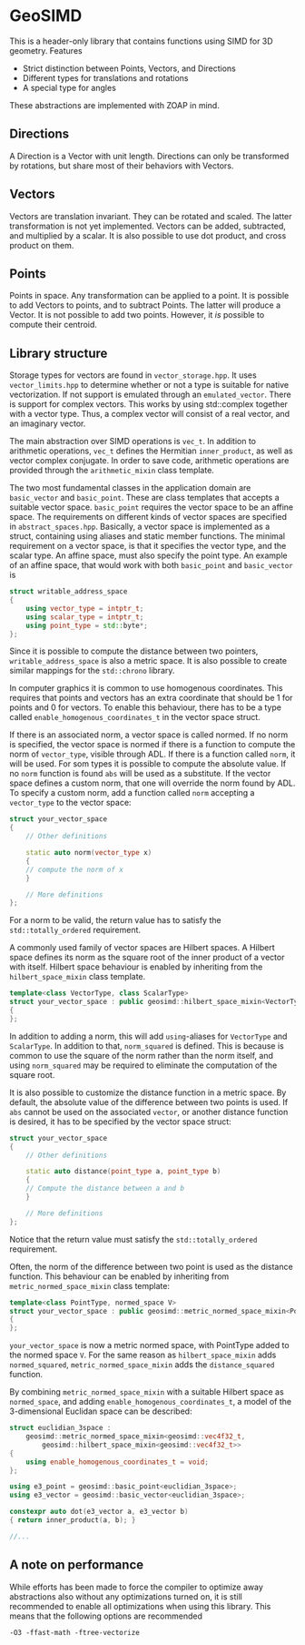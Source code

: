 GeoSIMD
=======
This is a header-only library that contains functions using SIMD for 3D geometry. Features

 * Strict distinction between Points, Vectors, and Directions
 * Different types for translations and rotations
 * A special type for angles

These abstractions are implemented with ZOAP in mind.

Directions
----------
A Direction is a Vector with unit length. Directions can only be transformed by rotations, but share most of their behaviors with Vectors.

Vectors
-------
Vectors are translation invariant. They can be rotated and scaled. The latter transformation is not yet implemented. Vectors can be added, subtracted, and multiplied by a scalar. It is also possible to use dot product, and cross product on them.

Points
------
Points in space. Any transformation can be applied to a point. It is possible to add Vectors to points, and to subtract Points. The latter will produce a Vector. It is not possible to add two points. However, it *is* possible to compute their centroid.

Library structure
-----------------
Storage types for vectors are found in `vector_storage.hpp`. It uses `vector_limits.hpp` to determine whether or not a type is suitable for native vectorization. If not support is emulated through an `emulated_vector`. There is support for complex vectors. This works by using std::complex together with a vector type. Thus, a complex vector will consist of a real vector, and an imaginary vector.

The main abstraction over SIMD operations is `vec_t`. In addition to arithmetic operations, `vec_t` defines the Hermitian `inner_product`, as well as vector complex conjugate. In order to save code, arithmetic operations are provided through the `arithmetic_mixin` class template.

The two most fundamental classes in the application domain are `basic_vector` and `basic_point`. These are class templates that accepts a suitable vector space. `basic_point` requires the vector space to be an affine space. The requirements on different kinds of vector spaces are specified in `abstract_spaces.hpp`. Basically, a vector space is implemented as a struct, containing using aliases and static member functions. The minimal requirement on a vector space, is that it specifies the vector type, and the scalar type. An affine space, must also specify the point type. An example of an affine space, that would work with both `basic_point` and `basic_vector` is

```c++
struct writable_address_space
{
	using vector_type = intptr_t;
	using scalar_type = intptr_t;
	using point_type = std::byte*;
};
```

Since it is possible to compute the distance between two pointers, `writable_address_space` is also a metric space. It is also possible to create similar mappings for the `std::chrono` library.

In computer graphics it is common to use homogenous coordinates. This requires that points and vectors has an extra coordinate that should be 1 for points and 0 for vectors. To enable this behaviour, there has to be a type called `enable_homogenous_coordinates_t` in the vector space struct.

If there is an associated norm, a vector space is called normed. If no norm is specified, the vector space is normed if there is a function to compute the norm of `vector_type`, visible through ADL. If there is a function called `norm`, it will be used. For som types it is possible to compute the absolute value. If no `norm` function is found `abs` will be used as a substitute. If the vector space defines a custom norm, that one will override the norm found by ADL. To specify a custom norm, add a function called `norm` accepting a `vector_type` to the vector space:

```c++
struct your_vector_space
{
	// Other definitions

	static auto norm(vector_type x)
	{
	// compute the norm of x
	}

	// More definitions
};
```

For a norm to be valid, the return value has to satisfy the `std::totally_ordered` requirement.

A commonly used family of vector spaces are Hilbert spaces. A Hilbert space defines its norm as the square root of the inner product of a vector with itself. Hilbert space behaviour is enabled by inheriting from the `hilbert_space_mixin` class template.

```c++
template<class VectorType, class ScalarType>
struct your_vector_space : public geosimd::hilbert_space_mixin<VectorType, ScalarType>
{
};
```

In addition to adding a norm, this will add `using`-aliases for `VectorType` and `ScalarType`. In addition to that, `norm_squared` is defined. This is because is common to use the square of the norm rather than the norm itself, and using `norm_squared` may be required to eliminate the computation of the square root.

It is also possible to customize the distance function in a metric space. By default, the absolute value of the difference between two points is used. If `abs` cannot be used on the associated `vector`, or another distance function is desired, it has to be specified by the vector space struct:

```c++
struct your_vector_space
{
	// Other definitions

	static auto distance(point_type a, point_type b)
	{
	// Compute the distance between a and b
	}

	// More definitions
};
```

Notice that the return value must satisfy the `std::totally_ordered` requirement.

Often, the norm of the difference between two point is used as the distance function. This behaviour can be enabled by inheriting from `metric_normed_space_mixin` class template:

```c++
template<class PointType, normed_space V>
struct your_vector_space : public geosimd::metric_normed_space_mixin<PointType, V>
{
};
```

`your_vector_space` is now a metric normed space, with PointType added to the normed space `V`. For the same reason as `hilbert_space_mixin` adds `normed_squared`, `metric_normed_space_mixin` adds the `distance_squared` function.

By combining `metric_normed_space_mixin` with a suitable Hilbert space as `normed_space`, and adding `enable_homogenous_coordinates_t`, a model of the 3-dimensional Euclidan space can be described:

```c++
struct euclidian_3space :
	geosimd::metric_normed_space_mixin<geosimd::vec4f32_t,
		geosimd::hilbert_space_mixin<geosimd::vec4f32_t>>
{
	using enable_homogenous_coordinates_t = void;
};

using e3_point = geosimd::basic_point<euclidian_3space>;
using e3_vector = geosimd::basic_vector<euclidian_3space>;

constexpr auto dot(e3_vector a, e3_vector b)
{ return inner_product(a, b); }

//...

```




A note on performance
---------------------
While efforts has been made to force the compiler to optimize away abstractions also without any optimizations turned on, it is still recommended to enable all optimizations when using this library. This means that the following options are recommended

`-O3 -ffast-math -ftree-vectorize`
